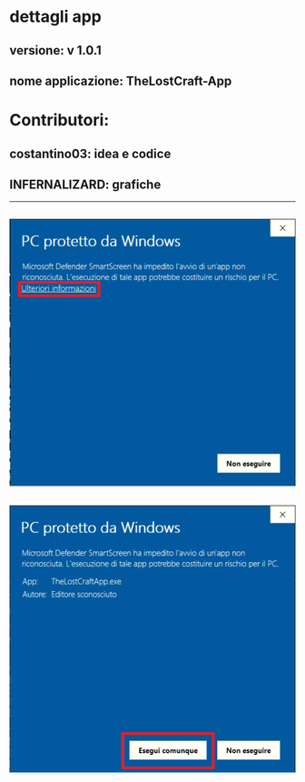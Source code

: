 # dettagli app
## versione: v 1.0.1
## nome applicazione: TheLostCraft-App
# Contributori:
## costantino03: idea e codice
## INFERNALIZARD: grafiche
----------------------------------------------------------------
![parte1](img/parte1.png)
----------------------------------------------------------------
![parte2](img/parte2.png)
----------------------------------------------------------------